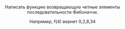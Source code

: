 <p color = "grey" align = 'center'>Написать функцию возвращающую четные элементы последовательности Фибоначчи.</p>
<p align = 'center'>Например, f(4) вернет 0,2,8,34<p>
